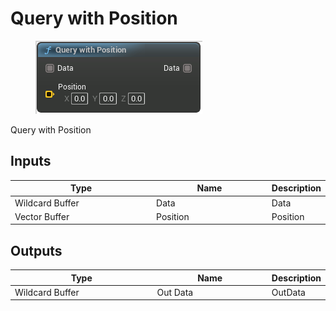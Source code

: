 # Query with Position

<div align="left" data-full-width="false">

<figure><img src="Query_with_Position.png" alt=""><figcaption></figcaption></figure>

</div>

Query with Position

## Inputs

<table>
<thead><tr><th width="250">Type</th><th width="200">Name</th><th>Description</th></tr></thead>
<tbody>
<tr><td>Wildcard Buffer</td><td>Data</td><td>Data</td></tr>
<tr><td>Vector Buffer</td><td>Position</td><td>Position</td></tr>
</tbody>
</table>

## Outputs

<table>
<thead><tr><th width="250">Type</th><th width="200">Name</th><th>Description</th></tr></thead>
<tbody>
<tr><td>Wildcard Buffer</td><td>Out Data</td><td>OutData</td></tr>
</tbody>
</table>